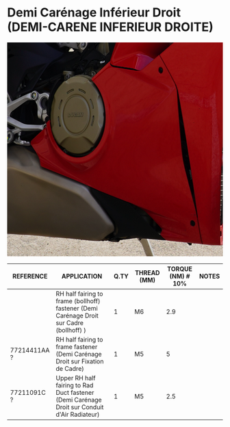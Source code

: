 # Demi Carénage Inférieur Droit (DEMI-CARENE INFERIEUR DROITE)

<img src="right-lower-fairing-photo.png" height="500" />

|REFERENCE|APPLICATION                                                                 |Q.TY|THREAD (MM) |TORQUE (NM) # 10%                                    |NOTES                             |
| --- |----------------------------------------------------------------------------|----|------------|-----------------------------------------------------|----------------------------------|
| |RH half fairing to frame (bollhoff) fastener (Demi Carénage Droit sur Cadre  (bollhoff) ) |1   | M6 | 2.9 | |
| 77214411AA ? |RH half fairing to frame fastener (Demi Carénage Droit sur Fixation de Cadre) | 1 | M5 | 5 | |
| 77211091C ? |Upper RH half fairing to Rad Duct fastener (Demi Carénage Droit sur Conduit d'Air Radiateur) | 1 | M5 | 2.5 | |
